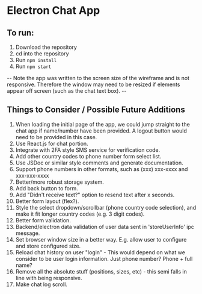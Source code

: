# Electron Chat App
## To run:
1. Download the repository
2. cd into the repository
3. Run `npm install`
4. Run `npm start`

-- Note the app was written to the screen size of the wireframe and is not responsive. Therefore the window may need to be resized if elements appear off screen (such as the chat text box). --


## Things to Consider / Possible Future Additions
1. When loading the initial page of the app, we could jump straight to the chat app if name/number have been provided. A logout button would need to be provided in this case.
2. Use React.js for chat portion.
3. Integrate with 2FA style SMS service for verification code.
4. Add other country codes to phone number form select list.
5. Use JSDoc or similar style comments and generate documentation.
6. Support phone numbers in other formats, such as (xxx) xxx-xxxx and xxx-xxx-xxxx
7. Better/more robust storage system.
8. Add back button to form.
9. Add "Didn't receive text?" option to resend text after x seconds.
10. Better form layout (flex?).
11. Style the select dropdown/scrollbar (phone country code selection), and make it fit longer country codes (e.g. 3 digit codes).
12. Better form validation.
13. Backend/electron data validation of user data sent in 'storeUserInfo' ipc message.
14. Set browser window size in a better way. E.g. allow user to configure and store configured size.
15. Reload chat history on user "login" - This would depend on what we consider to be user login information. Just phone number? Phone + full name?
16. Remove all the absolute stuff (positions, sizes, etc) - this semi falls in line with being responsive.
17. Make chat log scroll.
